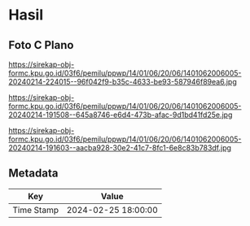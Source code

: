 # Hasil

## Foto C Plano

https://sirekap-obj-formc.kpu.go.id/03f6/pemilu/ppwp/14/01/06/20/06/1401062006005-20240214-224015--96f042f9-b35c-4633-be93-587946f89ea6.jpg

https://sirekap-obj-formc.kpu.go.id/03f6/pemilu/ppwp/14/01/06/20/06/1401062006005-20240214-191508--645a8746-e6d4-473b-afac-9d1bd41fd25e.jpg

https://sirekap-obj-formc.kpu.go.id/03f6/pemilu/ppwp/14/01/06/20/06/1401062006005-20240214-191603--aacba928-30e2-41c7-8fc1-6e8c83b783df.jpg


## Metadata

| Key        | Value               |
| ---------- | ------------------- |
| Time Stamp | 2024-02-25 18:00:00 |



